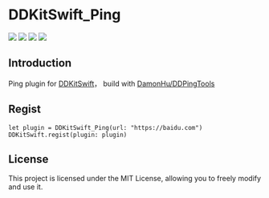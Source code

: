 # DDKitSwift_Ping


![](https://img.shields.io/badge/CocoaPods-supported-brightgreen) ![](https://img.shields.io/badge/Swift-5.0-brightgreen) ![](https://img.shields.io/badge/License-MIT-brightgreen) ![](https://img.shields.io/badge/version-iOS12.0-brightgreen)

## Introduction

Ping plugin for [DDKitSwift](https://github.com/DamonHu/DDKitSwift)， build with [DamonHu/DDPingTools](https://github.com/DamonHu/DDPingTools)

## Regist

```
let plugin = DDKitSwift_Ping(url: "https://baidu.com")
DDKitSwift.regist(plugin: plugin)
```

## License

This project is licensed under the MIT License, allowing you to freely modify and use it.
